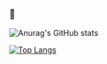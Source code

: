 ### 🐬

<!--
**shimizu-saffle/shimizu-saffle** is a ✨ _special_ ✨ repository because its `README.md` (this file) appears on your GitHub profile.

Here are some ideas to get you started:

- 🔭 I’m currently working on ...
- 🌱 I’m currently learning ...
- 👯 I’m looking to collaborate on ...
- 🤔 I’m looking for help with ...
- 💬 Ask me about ...
- 📫 How to reach me: ...
- 😄 Pronouns: ...
- ⚡ Fun fact: ...
-->

![Anurag's GitHub stats](https://github-readme-stats.vercel.app/api?username=shimizu-saffle&count_private=true&show_icons=true&theme=transparent)

[![Top Langs](https://github-readme-stats.vercel.app/api/top-langs/?username=shimizu-saffle&count_private=true&langs_count=10&layout=compact&theme=transparent)](https://github.com/anuraghazra/github-readme-stats)
